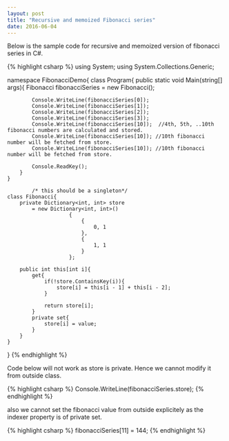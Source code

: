 ```yaml
---
layout: post
title: "Recursive and memoized Fibonacci series"
date: 2016-06-04
---
```


<p>Below is the sample code for recursive and memoized version of fibonacci series in C#. </p>


{% highlight csharp %}
using System;
using System.Collections.Generic;

namespace FibonacciDemo{
	class Program{
		public static void Main(string[] args){
			Fibonacci fibonacciSeries = new Fibonacci();
		
			Console.WriteLine(fibonacciSeries[0]);
			Console.WriteLine(fibonacciSeries[1]);
			Console.WriteLine(fibonacciSeries[2]);
			Console.WriteLine(fibonacciSeries[3]);						
			Console.WriteLine(fibonacciSeries[10]);	 //4th, 5th, ..10th fibonacci numbers are calculated and stored.							
			Console.WriteLine(fibonacciSeries[10]); //10th fibonacci number will be fetched from store.
			Console.WriteLine(fibonacciSeries[10]); //10th fibonacci number will be fetched from store.
			
			Console.ReadKey();
		}
	}
	
            /* this should be a singleton*/
	class Fibonacci{
		private Dictionary<int, int> store 
			= new Dictionary<int, int>()
						{
							{
								0, 1	
							},
							{
								1, 1	
							}
						};
	    														
		public int this[int i]{
			get{				
				if(!store.ContainsKey(i)){
					store[i] = this[i - 1] + this[i - 2];
				}
				
				return store[i];
			}
			private set{
				store[i] = value;
			}
		}
	}
}
{% endhighlight %}


<p>Code below will not work as store is private. Hence we cannot modify it from outside class.</p>
{% highlight csharp %}
			Console.WriteLine(fibonacciSeries.store);
{% endhighlight %}

<p>also we cannot set the fibonacci value from outside explicitely as the indexer property is of private set.</p>
{% highlight csharp %}
			fibonacciSeries[11] = 144;
{% endhighlight %}